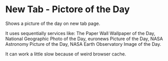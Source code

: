 New Tab - Pictore of the Day
===========================

Shows a picture of the day on new tab page.

It uses sequentially services like: The Paper Wall Wallpaper of the Day, National Geographic Photo of the Day, euronews Picture of the Day, NASA Astronomy Picture of the Day, NASA Earth Observatory Image of the Day.

It can work a little slow because of weird browser cache.